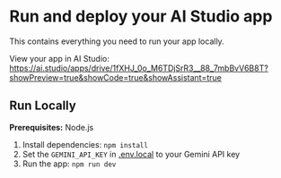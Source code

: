# Run and deploy your AI Studio app

This contains everything you need to run your app locally.

View your app in AI Studio: https://ai.studio/apps/drive/1fXHJ_0o_M6TDjSrR3__88_7mbBvV6B8T?showPreview=true&showCode=true&showAssistant=true

## Run Locally

**Prerequisites:**  Node.js


1. Install dependencies:
   `npm install`
2. Set the `GEMINI_API_KEY` in [.env.local](.env.local) to your Gemini API key
3. Run the app:
   `npm run dev`
